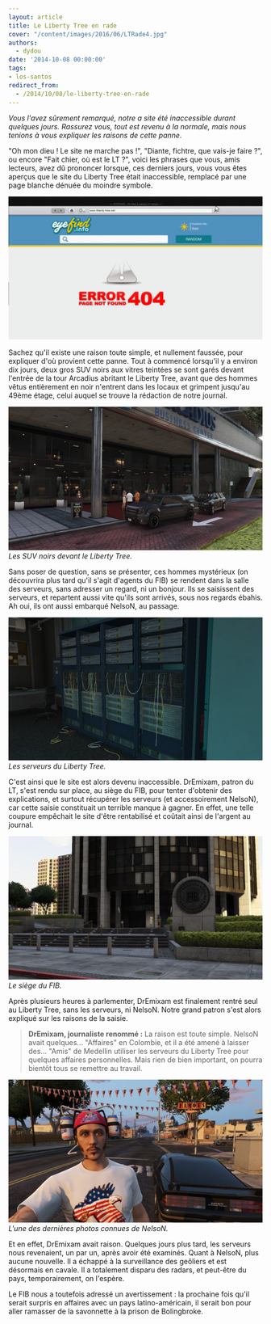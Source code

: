 ```yaml
---
layout: article
title: Le Liberty Tree en rade
cover: "/content/images/2016/06/LTRade4.jpg"
authors:
  - dydou
date: '2014-10-08 00:00:00'
tags:
- los-santos
redirect_from:
  - /2014/10/08/le-liberty-tree-en-rade
---
```


_Vous l'avez sûrement remarqué, notre a site été inaccessible durant quelques jours. Rassurez vous, tout est revenu à la normale, mais nous tenions à vous expliquer les raisons de cette panne._

"Oh mon dieu ! Le site ne marche pas !", "Diante, fichtre, que vais-je faire ?", ou encore "Fait chier, où est le LT ?", voici les phrases que vous, amis lecteurs, avez dû prononcer lorsque, ces derniers jours, vous vous êtes aperçus que le site du Liberty Tree était inaccessible, remplacé par une page blanche dénuée du moindre symbole.

![](/content/images/2016/06/LTRade4_0.jpg)

Sachez qu'il existe une raison toute simple, et nullement faussée, pour expliquer d'où provient cette panne. Tout à commencé lorsqu'il y a environ dix jours, deux gros SUV noirs aux vitres teintées se sont garés devant l'entrée de la tour Arcadius abritant le Liberty Tree, avant que des hommes vêtus entièrement en noir n'entrent dans les locaux et grimpent jusqu'au 49ème étage, celui auquel se trouve la rédaction de notre journal.

![Les SUV noirs devant le Liberty Tree.](/content/images/2016/06/LTRade2.jpg)
_Les SUV noirs devant le Liberty Tree._

Sans poser de question, sans se présenter, ces hommes mystérieux (on découvrira plus tard qu'il s'agit d'agents du FIB) se rendent dans la salle des serveurs, sans adresser un regard, ni un bonjour. Ils se saisissent des serveurs, et repartent aussi vite qu'ils sont arrivés, sous nos regards ébahis. Ah oui, ils ont aussi embarqué NelsoN, au passage.

![Les serveurs du Liberty Tree.](/content/images/2016/06/LTRade.jpg)
_Les serveurs du Liberty Tree._

C'est ainsi que le site est alors devenu inaccessible. DrEmixam, patron du LT, s'est rendu sur place, au siège du FIB, pour tenter d'obtenir des explications, et surtout récupérer les serveurs (et accessoirement NelsoN), car cette saisie constituait un terrible manque à gagner. En effet, une telle coupure empêchait le site d'être rentabilisé et coûtait ainsi de l'argent au journal.

![Le siège du FIB.](/content/images/2016/06/LTRade1.jpg)
_Le siège du FIB._

Après plusieurs heures à parlementer, DrEmixam est finalement rentré seul au Liberty Tree, sans les serveurs, ni NelsoN. Notre grand patron s'est alors expliqué sur les raisons de la saisie.

> **DrEmixam, journaliste renommé :** La raison est toute simple. NelsoN avait quelques... "Affaires" en Colombie, et il a été amené à laisser des... "Amis" de Medellin utiliser les serveurs du Liberty Tree pour quelques affaires personnelles. Mais rien de bien important, on pourra bientôt tous se remettre au travail.

![L'une des dernières photos connues de NelsoN.](/content/images/2016/06/LTRade3.jpg)
_L'une des dernières photos connues de NelsoN._

Et en effet, DrEmixam avait raison. Quelques jours plus tard, les serveurs nous revenaient, un par un, après avoir été examinés. Quant à NelsoN, plus aucune nouvelle. Il a échappé à la surveillance des geôliers et est désormais en cavale. Il a totalement disparu des radars, et peut-être du pays, temporairement, on l'espère.

Le FIB nous a toutefois adressé un avertissement : la prochaine fois qu'il serait surpris en affaires avec un pays latino-américain, il serait bon pour aller ramasser de la savonnette à la prison de Bolingbroke.